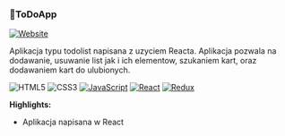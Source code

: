 ### 📔ToDoApp
[![Website](https://img.shields.io/website-up-down-green-red/http/shields.io.svg)](http://www.todoapp.lukaszolbrycht.pl/)

Aplikacja typu todolist napisana z uzyciem Reacta. Aplikacja pozwala na dodawanie, usuwanie list jak i ich elementow, szukaniem kart, oraz dodawaniem kart do ulubionych.

 ![HTML5](https://img.shields.io/badge/HTML5-E34F26?style=flat-square&logo=html5&logoColor=white)
 ![CSS3](https://img.shields.io/badge/CSS3-1572B6?style=flat-square&logo=css3&logoColor=white)
 [![JavaScript](https://img.shields.io/badge/JavaScript-F7DF1E?logo=javascript&logoColor=000)](#)
 [![React](https://img.shields.io/badge/React-%2320232a.svg?logo=react&logoColor=%2361DAFB)](#)
 [![Redux](https://img.shields.io/badge/Redux-764ABC?logo=redux&logoColor=fff)](#)

**Highlights:**
- Aplikacja napisana w React
